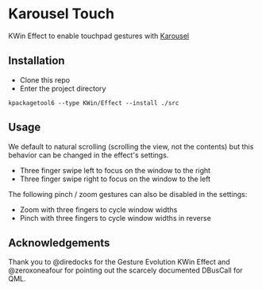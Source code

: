 # Karousel Touch
KWin Effect to enable touchpad gestures with [Karousel](https://github.com/peterfajdiga/karousel)

## Installation

- Clone this repo
- Enter the project directory

```
kpackagetool6 --type KWin/Effect --install ./src
```

## Usage

We default to natural scrolling (scrolling the view, not the contents)
but this behavior can be changed in the effect's settings.

- Three finger swipe left to focus on the window to the right
- Three finger swipe right to focus on the window to the left

The following pinch / zoom gestures can also be disabled in the settings:
- Zoom with three fingers to cycle window widths
- Pinch with three fingers to cycle window widths in reverse

## Acknowledgements

Thank you to @diredocks for the Gesture Evolution KWin Effect and
@zeroxoneafour for pointing out the scarcely documented DBusCall for QML.
